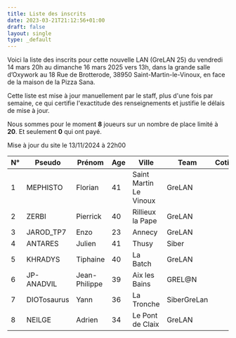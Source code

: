 ```yaml
---
title: Liste des inscrits
date: 2023-03-21T21:12:56+01:00
draft: false
layout: single
type: _default
---
```

Voici la liste des inscrits pour cette nouvelle LAN (GreLAN 25) du vendredi 14 mars 20h au dimanche 16 mars 2025 vers 13h, dans la grande salle d’Oxywork au 18 Rue de Brotterode, 38950 Saint-Martin-le-Vinoux, en face de la maison de la Pizza Sana.  

Cette liste est mise à jour manuellement par le staff, plus d'une fois par semaine, ce qui certifie l'exactitude des renseignements et justifie le délais de mise à jour.  

Nous sommes pour le moment **8** joueurs sur un nombre de place limité à **20**. Et seulement **0** qui ont payé.

Mise à jour du site le 13/11/2024 à 22h00
&nbsp;

| N°  | Pseudo     | Prénom        | Age | Ville                  | Team   | Cotisation |
| --- | ---------- | ------------- | --- | ---------------------- | ------ | ---------- |
| 1   | MEPHISTO   | Florian       | 41  | Saint Martin Le Vinoux | GreLAN |            |
| 2   | ZERBI      | Pierrick      | 40  | Rillieux la Pape       | GreLAN |            |
| 3   | JAROD_TP7  | Enzo          | 23  | Annecy                 | GreLAN |            |
| 4   | ANTARES    | Julien        | 41  | Thusy                  | Siber  |            |
| 5   | KHRADYS    | Tiphaine      | 40  | La Batch               | GreLAN |            |
| 6   | JP-ANADVIL | Jean-Philippe | 39  | Aix les Bains          | GREL@N |            |
| 7   | DIOTosaurus| Yann         | 36  | La Tronche          | SiberGreLan |          |
| 8   | NEILGE     | Adrien        | 34  | Le Pont de Claix          | GreLAN |            |